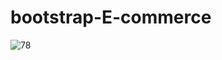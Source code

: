 # bootstrap-E-commerce
![78](https://user-images.githubusercontent.com/56322167/214552819-68afeef7-0cf8-4e73-aa54-868b9c1767c3.png)
